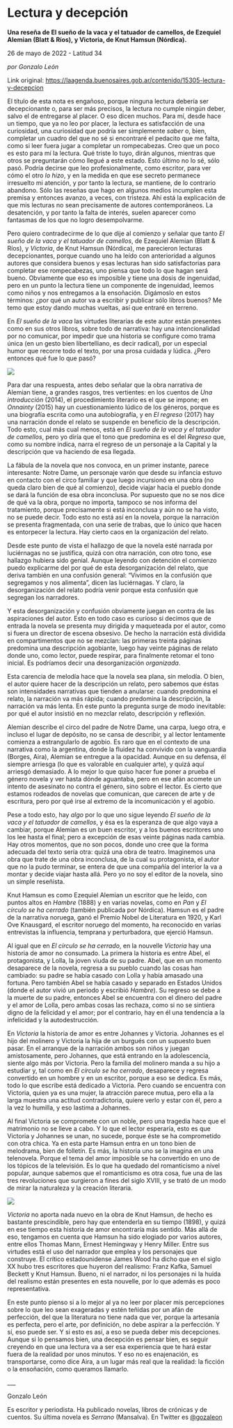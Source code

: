 # Lectura y decepción

**Una reseña de El sueño de la vaca y el tatuador de camellos, de Ezequiel Alemian (Blatt & Ríos), y Victoria, de Knut Hamsun (Nórdica).**

26 de mayo de 2022 - Latitud 34

_por Gonzalo León_

Link original: https://laagenda.buenosaires.gob.ar/contenido/15305-lectura-y-decepcion



El título de esta nota es engañoso, porque ninguna lectura debería ser decepcionante o, para ser más precisos, la lectura no cumple ningún deber, salvo el de entregarse al placer. O eso dicen muchos. Para mí, desde hace un tiempo, que ya no leo por placer, la lectura es satisfacción de una curiosidad, una curiosidad que podría ser simplemente *saber* o, bien, completar un cuadro del que no sé si encontraré el pedacito que me falta, como si leer fuera jugar a completar un rompecabezas. Creo que un poco es esto para mí la lectura. Qué triste lo tuyo, dirán algunos, mientras que otros se preguntarán cómo llegué a este estado. Esto último no lo sé, sólo pasó. Podría decirse que leo profesionalmente, como escritor, para ver cómo el otro *lo hizo*, y en la medida en que ese secreto permanece irresuelto mi atención, y por tanto la lectura, se mantiene, de lo contrario abandono. Sólo las reseñas que hago en algunos medios incumplen esta premisa y entonces avanzo, a veces, con tristeza. Ahí está la explicación de que mis lecturas no sean precisamente de autores contemporáneos. La desatención, y por tanto la falta de interés, suelen aparecer como fantasmas de los que no logro desempolvarme.




Pero quiero contradecirme de lo que dije al comienzo y señalar que tanto *El sueño de la vaca y el tatuador de camellos*, de Ezequiel Alemian (Blatt & Ríos), y *Victoria*, de Knut Hamsun (Nórdica), me parecieron lecturas decepcionantes, porque cuando uno ha leído con anterioridad a algunos autores que considera buenos y esas lecturas han sido satisfactorias para completar ese rompecabezas, uno piensa que todo lo que hagan será bueno. Obviamente que eso es imposible y tiene una dosis de ingenuidad, pero en un punto la lectura tiene un componente de ingenuidad, leemos como niños y nos entregamos a la ensoñación. Digámoslo en estos términos: ¿por qué un autor va a escribir y publicar sólo libros buenos? Me temo que estoy dando muchas vueltas, así que entraré en terreno.




En *El sueño de la vaca* las virtudes literarias de este autor están presentes como en sus otros libros, sobre todo de narrativa: hay una intencionalidad por no comunicar, por impedir que una historia se configure como trama única (en un gesto bien libertelliano, es decir radical), por un especial humor que recorre todo el texto, por una prosa cuidada y lúdica. ¿Pero entonces qué fue lo que pasó?




![](https://cdn.feater.me/files/images/252024/efa731db-c66b-4ab1-ac99-c08f2113b928.jpg)




Para dar una respuesta, antes debo señalar que la obra narrativa de Alemian tiene, a grandes rasgos, tres vertientes: en los cuentos de *Una introducción* (2014), el procedimiento literario es el que se impone; en *Onnainty* (2015) hay un cuestionamiento lúdico de los géneros, porque es una biografía escrita como una autobiografía, y en *El regreso* (2017) hay una narración donde el relato se suspende en beneficio de la descripción. Todo esto, cual más cual menos, está en *El sueño de la vaca y el tatuador de camellos*, pero yo diría que el tono que predomina es el del *Regreso* que, como su nombre indica, narra el regreso de un personaje a la Capital y la descripción que va haciendo de esa llegada.




La fábula de la novela que nos convoca, en un primer instante, parece interesante: Notre Dame, un personaje varón que desde su infancia estuvo en contacto con el circo familiar y que luego incursionó en una obra (no queda claro bien de qué al comienzo), decide viajar hacia el pueblo donde se dará la función de esa obra inconclusa. Por supuesto que no se nos dice de qué va la obra, porque no importa, tampoco se nos informa del tratamiento, porque precisamente si está inconclusa y aún no se ha visto, no se puede decir. Todo esto no está así en la novela, porque la narración se presenta fragmentada, con una serie de trabas, que lo único que hacen es entorpecer la lectura. Hay cierto caos en la organización del relato.




Desde este punto de vista el hallazgo de que la novela esté narrada por luciérnagas no se justifica, quizá con otra narración, con otro tono, ese hallazgo hubiera sido genial. Aunque leyendo con detención el comienzo puedo explicarme del por qué de esta desorganización del relato, que deriva también en una confusión general: “Vivimos en la confusión que segregamos y nos alimenta”, dicen las luciérnagas. Y claro, la desorganización del relato podría venir porque esta confusión que segregan los narradores.




Y esta desorganización y confusión obviamente juegan en contra de las aspiraciones del autor. Esto en todo caso es curioso si decimos que de entrada la novela se presenta muy dirigida y maqueteada por el autor, como si fuera un director de escena obsesivo. De hecho la narración está dividida en compartimentos que no se mezclan: las primeras treinta páginas predomina una descripción agobiante, luego hay veinte páginas de relato donde uno, como lector, puede respirar, para finalmente retomar el tono inicial. Es podríamos decir una desorganización *organizada*.




Esta carencia de melodía hace que la novela sea plana, sin melodía. O bien, el autor quiere hacer de la descripción un relato, pero sabemos que éstas son intensidades narrativas que tienden a anularse: cuando predomina el relato, la narración va más rápida; cuando predomina la descripción, la narración va más lenta. En este punto la pregunta surge de modo inevitable: por qué el autor insistió en no mezclar relato, descripción y reflexión.




Alemian describe el circo del padre de Notre Dame, una carpa, luego otra, e incluso el lugar de depósito, no se cansa de describir, y al lector lentamente comienza a estrangularlo de agobio. Es raro que en el contexto de una narrativa como la argentina, donde la fluidez ha convivido con la vanguardia (Borges, Aira), Alemian se entregue a la opacidad. Aunque en su defensa, él siempre arriesga (lo que es valorable en cualquier arte), y quizá aquí arriesgó demasiado. A lo mejor lo que quiso hacer fue poner a prueba el género novela y ver hasta dónde aguantaba, pero en ese afán acomete un intento de asesinato no contra el género, sino sobre el lector. Es cierto que estamos rodeados de novelas que comunican, que carecen de arte y de escritura, pero por qué irse al extremo de la incomunicación y el agobio.




Pese a todo esto, hay *algo* por lo que uno sigue leyendo *El sueño de la vaca y el tatuador de camellos*, y ésa es la esperanza de que algo vaya a cambiar, porque Alemian es un buen escritor, y a los buenos escritores uno los lee hasta el final; pero a excepción de esas veinte páginas nada cambia. Hay otros momentos, que no son pocos, donde uno cree que la forma adecuada del texto sería otra: quizá una obra de teatro. Imaginemos una obra que trate de una obra inconclusa, de la cual su protagonista, el autor que no la pudo terminar, se entera de que una compañía del interior la va a montar y decide viajar hasta allá. Pero yo no soy el editor de la novela, sino un simple reseñista.




Knut Hamsun es como Ezequiel Alemian un escritor que he leído, con puntos altos en *Hambre* (1888) y en varias novelas, como en *Pan* y *El círculo se ha cerrado* (también publicada por Nórdica). Hamsun es el padre de la narrativa noruega, ganó el Premio Nobel de Literatura en 1920, y Karl Ove Knausgard, el escritor noruego del momento, ha reconocido en varias entrevistas la influencia, temprana y perturbadora, que ejerció Hamsun.




Al igual que en *El círculo se ha cerrado*, en la nouvelle *Victoria* hay una historia de amor no consumado. La primera la historia es entre Abel, el protagonista, y Lolla, la joven viuda de su padre. Abel, que en un momento desaparece de la novela, regresa a su pueblo cuando las cosas han cambiado: su padre se había casado con Lolla y había amasado una fortuna. Pero también Abel se había casado y separado en Estados Unidos (donde el autor vivió un periodo y escribió *Hambre*). Su regreso se debe a la muerte de su padre, entonces Abel se encuentra con el dinero del padre y el amor de Lolla, pero ambas cosas las rechaza, como si no se sintiera digno de la felicidad y el amor; por el contrario, hay en él una tendencia a la infelicidad y la autodestrucción.




En *Victoria* la historia de amor es entre Johannes y Victoria. Johannes es el hijo del molinero y Victoria la hija de un burgués con un supuesto buen pasar. En el arranque de la narración ambos son niños y juegan amistosamente, pero Johannes, que está entrando en la adolescencia, siente algo más por Victoria. Pero la familia del molinero manda a su hijo a estudiar y, tal como en *El círculo se ha cerrado*, desaparece y regresa convertido en un hombre y en un escritor, porque a eso se dedica. Es más, todo lo que escribe está dedicado a Victoria. Pero cuando se encuentra con Victoria, quien ya es una mujer, la atracción parece mutua, pero ella a la larga muestra una actitud contradictoria, quiere verlo y estar con él, pero a la vez lo humilla, y eso lastima a Johannes.




Al final Victoria se compromete con un noble, pero una tragedia hace que el matrimonio no se lleve a cabo. Y lo que el lector esperaría, esto es que Victoria y Johannes se unan, no sucede, porque éste se ha comprometido con otra chica. Ya en esta parte Hamsun entra en un tono bien de melodrama, bien de folletín. Es más, la historia uno se la imagina en una telenovela. Porque el tema del amor imposible se ha convertido en uno de los tópicos de la televisión. Es lo que ha quedado del romanticismo a nivel popular, aunque sabemos que el romanticismo es otra cosa, fue una de las tres revoluciones que surgieron a fines del siglo XVIII, y se trató de un modo de mirar la naturaleza y la creación literaria.




![](https://cdn.feater.me/files/images/252022/ef8ab685-51fe-4414-afff-d2538b27418c.jpg)




*Victoria* no aporta nada nuevo en la obra de Knut Hamsun, de hecho es bastante prescindible, pero hay que entenderla en su tiempo (1898), y quizá en ese tiempo esta historia de amor encontraría más sentido. Más allá de eso, tengamos en cuenta que Hamsun ha sido elogiado por varios autores, entre ellos Thomas Mann, Ernest Hemingway y Henry Miller. Entre sus virtudes está el uso del narrador que emplea y los personajes que construye. El crítico estadounidense James Wood ha dicho que en el siglo XX hubo tres escritores que huyeron del realismo: Franz Kafka, Samuel Beckett y Knut Hamsun. Bueno, ni el narrador, ni los personajes ni la huida del realismo están presentes en esta nouvelle, por lo que además es poco representativa.




En este punto pienso si a lo mejor al ya no leer por placer mis percepciones sobre lo que leo sean exageradas y estén teñidas por un afán de perfección, del que la literatura no tiene nada que ver, porque la artesanía es perfecta, pero el arte, por definición, no debe aspirar a la perfección. Y sí, eso puede ser. Y si esto es así, a eso se pueda deber mis decepciones. Aunque si lo pensamos bien, una decepción es pensar bien, es seguir creyendo en que una lectura va a ser esa experiencia que te hará estar fuera de la realidad por unos minutos. Y eso no es enajenación, es transportarse, como dice Aira, a un lugar más real que la realidad: la ficción o la ensoñación, como queramos llamarlo.




\_\_\_




Gonzalo León




Es escritor y periodista. Ha publicado novelas, libros de crónicas y de cuentos. Su última novela es *Serrano* (Mansalva). En Twitter es [@gozaleon](https://twitter.com/gozaleon/media)



